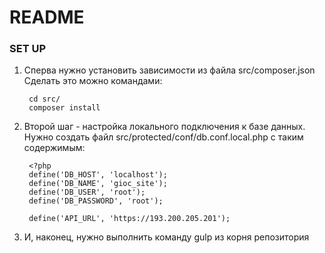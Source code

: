 # README #

### SET UP ###

1. Сперва нужно установить зависимости из файла src/composer.json
    Сделать это можно командами:

        cd src/
        composer install

1. Второй шаг - настройка локального подключения к базе данных.
    Нужно создать файл src/protected/conf/db.conf.local.php с таким содержимым:
    
        <?php
        define('DB_HOST', 'localhost');
        define('DB_NAME', 'gioc_site');
        define('DB_USER', 'root');
        define('DB_PASSWORD', 'root');
        
        define('API_URL', 'https://193.200.205.201');
        

1. И, наконец, нужно выполнить команду gulp из корня репозитория
